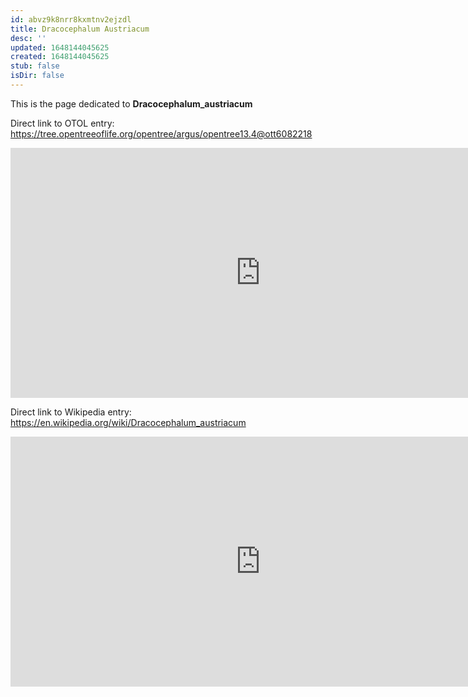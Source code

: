 ```yaml
---
id: abvz9k8nrr8kxmtnv2ejzdl
title: Dracocephalum Austriacum
desc: ''
updated: 1648144045625
created: 1648144045625
stub: false
isDir: false
---
```

This is the page dedicated to **Dracocephalum_austriacum**


Direct link to OTOL entry: https://tree.opentreeoflife.org/opentree/argus/opentree13.4@ott6082218



<html>
    <body>
    <iframe src="https://tree.opentreeoflife.org/opentree/argus/opentree13.4@ott6082218"
    width="800" height="400" frameborder="0" allowfullscreen> </iframe>
    </body>
</html>
    


Direct link to Wikipedia entry: https://en.wikipedia.org/wiki/Dracocephalum_austriacum



<html>
    <body>
    <iframe src="https://en.wikipedia.org/wiki/Dracocephalum_austriacum"
    width="800" height="400" frameborder="0" allowfullscreen> </iframe>
    </body>
</html>
    
